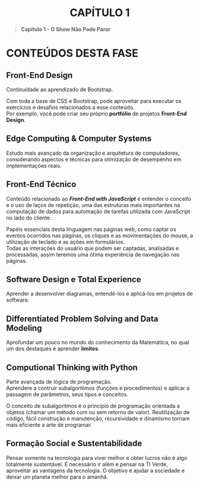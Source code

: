 <h1 align=center>CAPÍTULO 1</h1>

>**Capítulo 1 - O Show Não Pode Parar**

# CONTEÚDOS DESTA FASE

## Front-End Design

Continuidade ao aprendizado de Bootstrap.

Com toda a base de CSS e Bootstrap, pode aproveitar para executar os exercícios e desafios relacionados a esse conteúdo.<br>Por exemplo, você pode criar seu próprio **portfólio** de projetos **Front-End Design**.

## Edge Computing & Computer Systems

Estudo mais avançado da organização e arquitetura de computadores, considerando aspectos e técnicas para otimização de desempenho em implementações reais.

## Front-End Técnico

Conteúdo relacionado ao ***Front-End with JavaScript*** é entender o conceito e o uso de laços de repetição, uma das estruturas mais importantes na computação de dados para automação de tarefas utilizada com JavaScript no lado do cliente.

Papéis essenciais desta linguagem nas páginas web, como captar os eventos ocorridos nas páginas, os cliques e as movimentações do mouse, a utilização de teclado e as ações em formulários.<br>Todas as interações do usuário que podem ser captadas, analisadas e processadas, assim teremos uma ótima experiência de navegação nas páginas.

## Software Design e Total Experience

Aprender a desenvolver diagramas, entendê-los e aplicá-los em projetos de software.

## Differentiated Problem Solving and Data Modeling

Aprofundar um pouco no mundo do conhecimento da Matemática, no qual um dos destaques é aprender **limites**.

## Computional Thinking with Python

Parte avançada de lógica de programação.<br>Aprendere a contruir subalgorítimos (funções e procedimentos) e aplicar a passagem de parâmetros, seus tipos e conceitos.

O conceito de subalgoritmos é o princípio de programação orientada a objetos (chamar um método com ou sem retorno de valor). Reutilização de código, fácil construção e manutenção, recursividade e dinamismo tornam mais eficiente a arte de programar.

## Formação Social e Sustentabilidade

Pensar somente na tecnologia para viver melhor e obter lucros não é algo totalmente sustentável. É necessário ir além e pensar na TI Verde, aproveitar as vantagens da tecnologia. O objetivo é ajudar a sociedade e deixar um planeta melhor para o amanhã.
